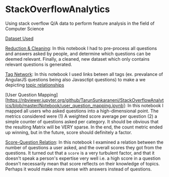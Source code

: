 # StackOverflowAnalytics
Using stack overflow Q/A data to perform feature analysis in the field of Computer Science

[Dataset Used](https://www.kaggle.com/stackoverflow/stacksample)

[Reduction & Cleaning](https://nbviewer.jupyter.org/github/TarunSunkaraneni/StackOverflowAnalytics/blob/master/Notebook/reduction_and_cleaning.ipynb): In this notebook I had to pre-process all questions and answers asked by people, and determine which questions can be deemed relevant. Finally, a cleaned, new dataset which only contains relevant questions is generated.


[Tag Network](https://nbviewer.jupyter.org/github/TarunSunkaraneni/StackOverflowAnalytics/blob/master/Notebook/tag_network.ipynb): In this notebook I used links beteen all tags (ex. prevalance of AngularJS questions being also Javasctipt questions) to make a we depicting [topic relationships](https://github.com/TarunSunkaraneni/StackOverflowAnalytics/blob/master/Notebook/tag_links.png)

[User Question Mapping]
[https://nbviewer.jupyter.org/github/TarunSunkaraneni/StackOverflowAnalytics/blob/master/Notebook/user_question_mapping.ipynb]: In this notebook I mapped all users who asked questions into a high-dimensional point. The metrics considered were (1) A weighted score average per question (2) a simple counter of questions asked per category. It should be obvious that the resulting Matrix will be VERY sparse. In the end, the count metric ended up winning, but in the future, score should definitely a factor.

[Score-Question Relation](https://nbviewer.jupyter.org/github/TarunSunkaraneni/StackOverflowAnalytics/blob/master/Notebook/score_tag_relation.ipynb): In this notebook I examined a relation between the number of questions a user asked, and the overall scores they got from the questions. It turned out that a `score` is a very turbulent factor, and that it doesn't speak a person's expertise very well i.e. a high score in a question doesn't necessarily mean that score reflects on their knowledge of topics. Perhaps it would make more sense with answers instead of questions. 

